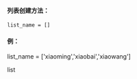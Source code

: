

#### 列表创建方法：
`list_name = [] `

        
  #### 例：

list_name = ['xiaoming','xiaobai','xiaowang']

list

